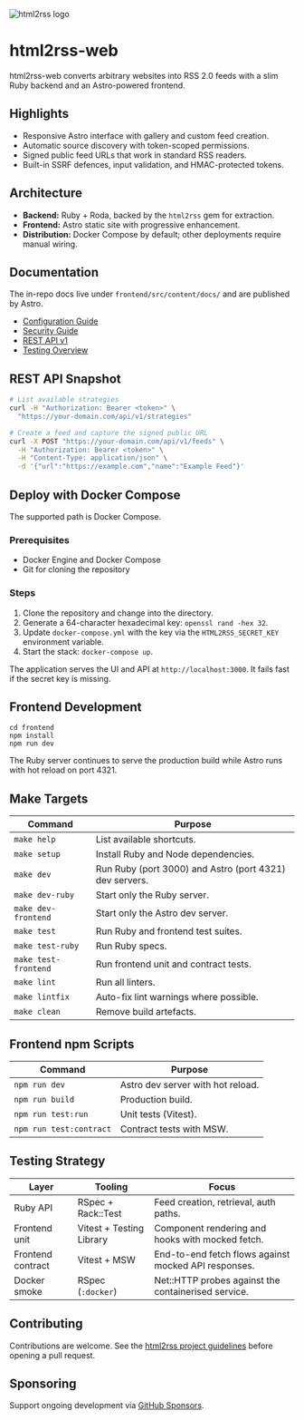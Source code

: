 ![html2rss logo](https://github.com/html2rss/html2rss/raw/master/support/logo.png)

# html2rss-web

html2rss-web converts arbitrary websites into RSS 2.0 feeds with a slim Ruby backend and an Astro-powered frontend.

## Highlights
- Responsive Astro interface with gallery and custom feed creation.
- Automatic source discovery with token-scoped permissions.
- Signed public feed URLs that work in standard RSS readers.
- Built-in SSRF defences, input validation, and HMAC-protected tokens.

## Architecture
- **Backend:** Ruby + Roda, backed by the `html2rss` gem for extraction.
- **Frontend:** Astro static site with progressive enhancement.
- **Distribution:** Docker Compose by default; other deployments require manual wiring.

## Documentation
The in-repo docs live under `frontend/src/content/docs/` and are published by Astro.
- [Configuration Guide](frontend/src/content/docs/configuration.md)
- [Security Guide](frontend/src/content/docs/security.md)
- [REST API v1](frontend/src/content/docs/api/v1.md)
- [Testing Overview](frontend/src/content/docs/testing.md)

## REST API Snapshot
```bash
# List available strategies
curl -H "Authorization: Bearer <token>" \
  "https://your-domain.com/api/v1/strategies"

# Create a feed and capture the signed public URL
curl -X POST "https://your-domain.com/api/v1/feeds" \
  -H "Authorization: Bearer <token>" \
  -H "Content-Type: application/json" \
  -d '{"url":"https://example.com","name":"Example Feed"}'
```

## Deploy with Docker Compose
The supported path is Docker Compose.

### Prerequisites
- Docker Engine and Docker Compose
- Git for cloning the repository

### Steps
1. Clone the repository and change into the directory.
2. Generate a 64-character hexadecimal key: `openssl rand -hex 32`.
3. Update `docker-compose.yml` with the key via the `HTML2RSS_SECRET_KEY` environment variable.
4. Start the stack: `docker-compose up`.

The application serves the UI and API at `http://localhost:3000`. It fails fast if the secret key is missing.

## Frontend Development
```
cd frontend
npm install
npm run dev
```
The Ruby server continues to serve the production build while Astro runs with hot reload on port 4321.

## Make Targets

| Command              | Purpose                                                 |
| -------------------- | ------------------------------------------------------- |
| `make help`          | List available shortcuts.                               |
| `make setup`         | Install Ruby and Node dependencies.                     |
| `make dev`           | Run Ruby (port 3000) and Astro (port 4321) dev servers. |
| `make dev-ruby`      | Start only the Ruby server.                             |
| `make dev-frontend`  | Start only the Astro dev server.                        |
| `make test`          | Run Ruby and frontend test suites.                      |
| `make test-ruby`     | Run Ruby specs.                                         |
| `make test-frontend` | Run frontend unit and contract tests.                   |
| `make lint`          | Run all linters.                                        |
| `make lintfix`       | Auto-fix lint warnings where possible.                  |
| `make clean`         | Remove build artefacts.                                 |

## Frontend npm Scripts

| Command                 | Purpose                           |
| ----------------------- | --------------------------------- |
| `npm run dev`           | Astro dev server with hot reload. |
| `npm run build`         | Production build.                 |
| `npm run test:run`      | Unit tests (Vitest).              |
| `npm run test:contract` | Contract tests with MSW.          |

## Testing Strategy

| Layer             | Tooling                  | Focus                                                |
| ----------------- | ------------------------ | ---------------------------------------------------- |
| Ruby API          | RSpec + Rack::Test       | Feed creation, retrieval, auth paths.                |
| Frontend unit     | Vitest + Testing Library | Component rendering and hooks with mocked fetch.     |
| Frontend contract | Vitest + MSW             | End-to-end fetch flows against mocked API responses. |
| Docker smoke      | RSpec (`:docker`)        | Net::HTTP probes against the containerised service.  |

## Contributing

Contributions are welcome. See the [html2rss project guidelines](https://html2rss.github.io/get-involved/contributing) before opening a pull request.

## Sponsoring

Support ongoing development via [GitHub Sponsors](https://github.com/sponsors/gildesmarais).
